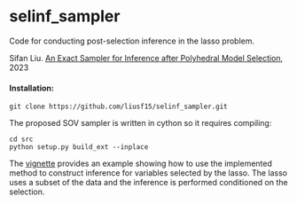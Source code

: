# selinf_sampler

Code for conducting post-selection inference in the lasso problem.

Sifan Liu. [An Exact Sampler for Inference after Polyhedral Model Selection](https://arxiv.org/abs/2308.10346), 2023


#### Installation:
```
git clone https://github.com/liusf15/selinf_sampler.git
```

The proposed SOV sampler is written in cython so it requires compiling:
```
cd src
python setup.py build_ext --inplace
```

The [vignette](examples/vignette.ipynb) provides an example showing how to use the implemented method to construct inference for variables selected by the lasso. The lasso uses a subset of the data and the inference is performed conditioned on the selection.
